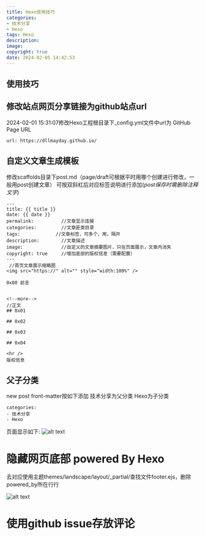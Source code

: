 ```yaml
---
title: Hexo使用技巧
categories:
- 技术分享
- Hexo
tags: Hexo
description: 
image: 
copyright: true     
date: 2024-02-05 14:42:53
---
```


## 使用技巧

## 修改站点网页分享链接为github站点url

2024-02-01 15:31:07修改Hexo工程根目录下_config.yml文件中url为 GitHub Page URL

```
url: https://dllmayday.github.io/
```
<!--more-->

## 自定义文章生成模板

修改scaffolds目录下post.md（page/draft可根据平时用哪个创建进行修改，一般用post创建文章）
可按双斜杠后对应标签说明进行添加(*post保存时需删除注释文字*)
```
---
title: {{ title }}
date: {{ date }}
permalink:          //文章显示连接
categories:         //文章匪类目录
tags:             //文章标签，可多个，用，隔开
description:        //文章描述
image:              //自定义的文章摘要图片，只在页面展示，文章内消失
copyright: true     //增加底部的版权信息（需要配置）
---
 //首页文章展示缩略图
<img src="https://" alt="" style="width:100%" />

0x00 前言


<!--more-->
//正文
## 0x01 

## 0x02

## 0x03

## 0x04

<hr />
版权信息
```
## 父子分类
new post front-matter按如下添加
技术分享为父分类
Hexo为子分类
```
categories: 
- 技术分享
- Hexo
```
页面显示如下:
![alt text](../images/subcatory.png)

# 隐藏网页底部 powered By Hexo

去对应使用主题themes/landscape/layout/_partial/查找文件footer.ejs，删除powered_by所在行行

![alt text](../images/hidepowerby.png)


# 使用github issue存放评论


<script src="https://utteranc.es/client.js"
        repo="https://github.com/dllmayday/dllmayday.github.io"
        issue-term="pathname"
        theme="github-light"
        crossorigin="anonymous"
        async>
</script>